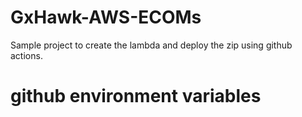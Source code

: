 # GxHawk-AWS-ECOMs
Sample project to create the lambda and deploy the zip using github actions.

# github environment variables 